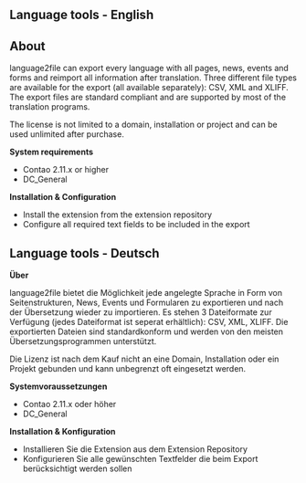 Language tools - English
------------------------

About
-----

language2file can export every language with all pages, news, events and forms and reimport all information after translation. Three different file types are available for the export (all available separately): CSV, XML and XLIFF. The export files are standard compliant and are supported by most of the translation programs.

The license is not limited to a domain, installation or project and can be used unlimited after purchase.

**System requirements**

* Contao 2.11.x or higher
* DC_General


**Installation & Configuration**

* Install the extension from the extension repository
* Configure all required text fields to be included in the export


Language tools - Deutsch
------------------------

**Über**

language2file bietet die Möglichkeit jede angelegte Sprache in Form von Seitenstrukturen, News, Events und Formularen zu exportieren und nach der Übersetzung wieder zu importieren. Es stehen 3 Dateiformate zur Verfügung (jedes Dateiformat ist seperat erhältlich): CSV, XML, XLIFF. Die exportierten Dateien sind standardkonform und werden von den meisten Übersetzungsprogrammen unterstützt.

Die Lizenz ist nach dem Kauf nicht an eine Domain, Installation oder ein Projekt gebunden und kann unbegrenzt oft eingesetzt werden.

**Systemvoraussetzungen**

* Contao 2.11.x oder höher
* DC_General


**Installation & Konfiguration**

* Installieren Sie die Extension aus dem Extension Repository
* Konfigurieren Sie alle gewünschten Textfelder die beim Export berücksichtigt werden sollen